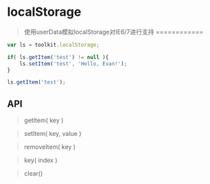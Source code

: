 # localStorage

> 使用userData模拟localStorage对IE6/7进行支持
============

```js
var ls = toolkit.localStorage;

if( ls.getItem('test') != null ){
    ls.setItem('test', 'Hello, Evan!');
}

ls.getItem('test');
```

## API

> getItem( key )

> setItem( key, value )

> removeItem( key )

> key( index )

> clear()